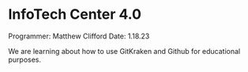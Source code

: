 # InfoTech Center 4.0 

Programmer: Matthew Clifford 
Date: 1.18.23

We are learning about how to use GitKraken and Github for educational purposes.
